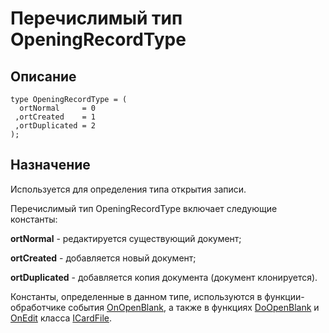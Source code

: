 ﻿# Перечислимый тип OpeningRecordType

## Описание

    type OpeningRecordType = (
      ortNormal     = 0
     ,ortCreated    = 1
     ,ortDuplicated = 2
    );

## Назначение

Используется для определения типа открытия записи.

Перечислимый тип OpeningRecordType включает следующие константы:

**ortNormal** - редактируется существующий документ;

**ortCreated** - добавляется новый документ;

**ortDuplicated** - добавляется копия документа (документ клонируется).

Константы, определенные в данном типе, используются в функции-обработчике события
[OnOpenBlank](topic:.Custom.ComClasses.Ctrl.ICardFile.OnOpenBlank),
а также в функциях [DoOpenBlank](topic:.Custom.ComClasses.Ctrl.ICardFile.DoOpenBlank) и
[OnEdit](topic:.Custom.ComClasses.Ctrl.ICardFile.OnEdit)
класса [ICardFile](topic:.Custom.ComClasses.Ctrl.ICardFile.Default).